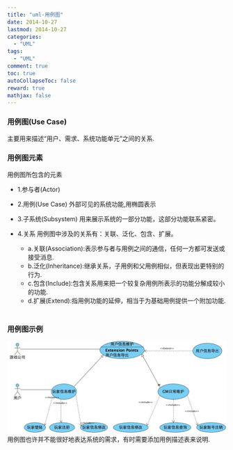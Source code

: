 ```yaml
---
title: "uml-用例图"
date: 2014-10-27
lastmod: 2014-10-27
categories:
  - "UML"
tags:
  - "UML"
comment: true
toc: true
autoCollapseToc: false
reward: true
mathjax: false
---
```


### 用例图(Use Case)
   
   主要用来描述“用户、需求、系统功能单元”之间的关系.

### 用例图元素
用例图所包含的元素

* 1.参与者(Actor)
* 2.用例(Use Case)    外部可见的系统功能,用椭圆表示
* 3.子系统(Subsystem)    用来展示系统的一部分功能，这部分功能联系紧密。
* 4.关系    用例图中涉及的关系有：关联、泛化、包含、扩展。

	* a.关联(Association):表示参与者与用例之间的通信，任何一方都可发送或接受消息.  
	* b.泛化(Inheritance):继承关系，子用例和父用例相似，但表现出更特别的行为.
	* c.包含(Include):包含关系用来把一个较复杂用例所表示的功能分解成较小的功能.
	* d.扩展(Extend):指用例功能的延伸，相当于为基础用例提供一个附加功能.
　   
### 用例图示例

![image](/images/post/2014-10-27-uml-yong-li-tu/case_diagram.jpg)
　　
用例图也许并不能很好地表达系统的需求，有时需要添加用例描述表来说明.
